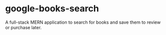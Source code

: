 # google-books-search
A full-stack MERN application to search for books and save them to review or purchase later.
